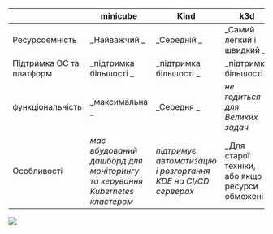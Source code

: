 ﻿
|                          | **minicube**                                                                | **Kind**                                                       | **k3d**                                           |
|--------------------------|-----------------------------------------------------------------------------|----------------------------------------------------------------|---------------------------------------------------|
| Ресурсоємність           | _Найважчий _                                                                | _Середній _                                                    | _Самий легкий і швидкий _                         |
| Підтримка ОС та платформ | _підтримка більшості _                                                      | _підтримка більшості _                                         | _підтримка більшості _                            |
| функціональність         | _максимальна _                                                              | _Середня _                                                     | _не годиться для  Великих задач_                  |
| Особливості              | _має вбудований дашборд для моніторингу та  керування Kubernetes кластером_ | _підтримує автоматизацію і  розгортання KDE на CI/CD серверах_ | _Для старої техніки, або  якщо ресурси обмежені _ |



<img src="https://github.com/alwis-education/AsciiArtify/blob/master/doc/vid.gif">
